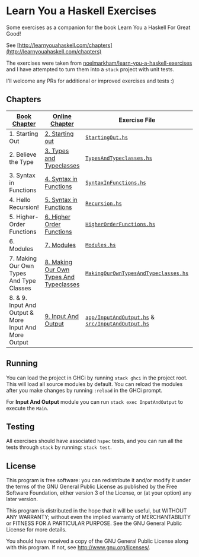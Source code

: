 # Learn You a Haskell Exercises

Some exercises as a companion for the book Learn You a Haskell For Great Good!

See [http://learnyouahaskell.com/chapters](http://learnyouahaskell.com/chapters)

The exercises were taken from [noelmarkham/learn-you-a-haskell-exercises](https://github.com/noelmarkham/learn-you-a-haskell-exercises) and I have attempted to turn them into a `stack` project with unit tests.

I'll welcome any PRs for additional or improved exercises and tests :)

## Chapters

**[Book Chapter](https://nostarch.com/lyah.htm#content)** | **[Online Chapter](http://learnyouahaskell.com/chapters)** | **Exercise File** | **Test File**
----- | ----- | ----- | -----
1\. Starting Out | [2\. Starting out](http://learnyouahaskell.com/starting-out) | [`StartingOut.hs`](src/StartingOut.hs) | [`StartingOutSpec.hs`](test/StartingOutSpec.hs)
2\. Believe the Type | [3\. Types and Typeclasses](http://learnyouahaskell.com/types-and-typeclasses) | [`TypesAndTypeclasses.hs`](src/TypesAndTypeclasses.hs) | [`TypesAndTypeclassesSpec.hs`](test/TypesAndTypeclassesSpec.hs)
3\. Syntax in Functions | [4\. Syntax in Functions](http://learnyouahaskell.com/syntax-in-functions) | [`SyntaxInFunctions.hs`](src/SyntaxInFunctions.hs) | [`SyntaxInFunctionsSpec.hs`](test/SyntaxInFunctionsSpec.hs)
4\. Hello Recursion! | [5\. Syntax in Functions](http://learnyouahaskell.com/recursion) | [`Recursion.hs`](src/Recursion.hs) | [`RecursionSpec.hs`](test/RecursionSpec.hs)
5\. Higher-Order Functions | [6\. Higher Order Functions](http://learnyouahaskell.com/higher-order-functions) | [`HigherOrderFunctions.hs`](src/HigherOrderFunctions.hs) | [`HigherOrderFunctionsSpec.hs`](test/HigherOrderFunctionsSpec.hs)
6\. Modules | [7\. Modules](http://learnyouahaskell.com/modules) | [`Modules.hs`](src/Modules.hs) | [`ModulesSpec.hs`](test/ModulesSpec.hs)
7\. Making Our Own Types And Type Classes | [8\. Making Our Own Types And Typeclasses](http://learnyouahaskell.com/making-our-own-types-and-typeclasses) | [`MakingOurOwnTypesAndTypeclasses.hs`](src/MakingOurOwnTypesAndTypeclasses.hs) | [`MakingOurOwnTypesAndTypeclassesSpec.hs`](test/MakingOurOwnTypesAndTypeclassesSpec.hs)
8\. & 9\. Input And Output & More Input And More Output | [9\. Input And Output](http://learnyouahaskell.com/input-and-output) | [`app/InputAndOutput.hs`](app/InputAndOutput.hs) & [`src/InputAndOutput.hs`](src/InputAndOutput.hs) | [`InputAndOutputSpec.hs`](test/InputAndOutputSpec.hs)

## Running

You can load the project in GHCi by running `stack ghci` in the project root. This will load all source modules by default. You can reload the modules after you make changes by running `:reload` in the GHCi prompt.

For **Input And Output** module you can run `stack exec InputAndOutput` to execute the `Main`.

## Testing

All exercises should have associated `hspec` tests, and you can run all the tests through `stack` by running: `stack test`.

## License

This program is free software: you can redistribute it and/or modify it under the terms of the GNU General Public License as published by the Free Software Foundation, either version 3 of the License, or (at your option) any later version.

This program is distributed in the hope that it will be useful, but WITHOUT ANY WARRANTY; without even the implied warranty of MERCHANTABILITY or FITNESS FOR A PARTICULAR PURPOSE. See the GNU General Public License for more details.

You should have received a copy of the GNU General Public License along with this program. If not, see http://www.gnu.org/licenses/.
